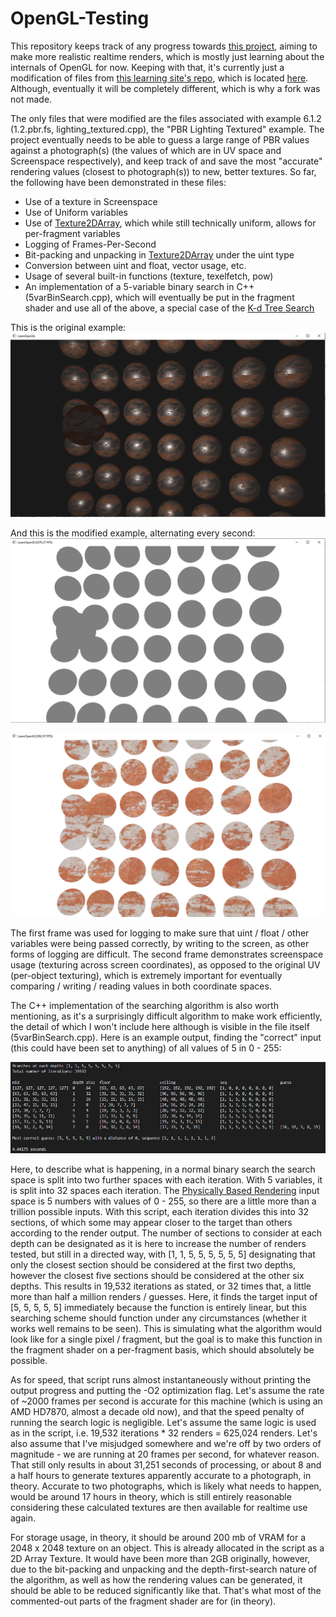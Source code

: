 # OpenGL-Testing

This repository keeps track of any progress towards [this project](https://medium.com/@mriadzaky/we-can-render-reality-this-is-how-6478b7ea4ce2), aiming to make more realistic realtime renders, which is mostly just learning about the internals of OpenGL for now. Keeping with that, it's currently just a modification of files from [this learning site's repo](https://learnopengl.com/), which is located [here](https://github.com/JoeyDeVries/LearnOpenGL). Although, eventually it will be completely different, which is why a fork was not made.

The only files that were modified are the files associated with example 6.1.2 (1.2.pbr.fs, lighting_textured.cpp), the "PBR Lighting Textured" example. The project eventually needs to be able to guess a large range of PBR values against a photograph(s) (the values of which are in UV space and Screenspace respectively), and keep track of and save the most "accurate" rendering values (closest to photograph(s)) to new, better textures. So far, the following have been demonstrated in these files:

- Use of a texture in Screenspace
- Use of Uniform variables
- Use of [Texture2DArray](https://www.khronos.org/opengl/wiki/Array_Texture), which while still technically uniform, allows for per-fragment variables
- Logging of Frames-Per-Second
- Bit-packing and unpacking in [Texture2DArray](https://www.khronos.org/opengl/wiki/Array_Texture) under the uint type
- Conversion between uint and float, vector usage, etc.
- Usage of several built-in functions (texture, texelfetch, pow)
- An implementation of a 5-variable binary search in C++ (5varBinSearch.cpp), which will eventually be put in the fragment shader and use all of the above, a special case of the [K-d Tree Search](https://en.wikipedia.org/wiki/K-d_tree#Nearest_neighbour_search)

This is the original example:
![alt text](https://raw.githubusercontent.com/MichaelRZ/OpenGL-Testing/main/Original.PNG "Original Example")

And this is the modified example, alternating every second:
![alt text](https://raw.githubusercontent.com/MichaelRZ/OpenGL-Testing/main/One.PNG "Modified Example First Frame")

![alt text](https://raw.githubusercontent.com/MichaelRZ/OpenGL-Testing/main/Two.PNG "Modified Example Second Frame")

The first frame was used for logging to make sure that uint / float / other variables were being passed correctly, by writing to the screen, as other forms of logging are difficult. The second frame demonstrates screenspace usage (texturing across screen coordinates), as opposed to the original UV (per-object texturing), which is extremely important for eventually comparing / writing / reading values in both coordinate spaces.

The C++ implementation of the searching algorithm is also worth mentioning, as it's a surprisingly difficult algorithm to make work efficiently, the detail of which I won't include here although is visible in the file itself (5varBinSearch.cpp). Here is an example output, finding the "correct" input (this could have been set to anything) of all values of 5 in 0 - 255:

![alt text](https://raw.githubusercontent.com/MichaelRZ/OpenGL-Testing/main/CPPOUT.PNG "CPP code Output")

Here, to describe what is happening, in a normal binary search the search space is split into two further spaces with each iteration. With 5 variables, it is split into 32 spaces each iteration. The [Physically Based Rendering](https://en.wikipedia.org/wiki/Physically_based_rendering) input space is 5 numbers with values of 0 - 255, so there are a little more than a trillion possible inputs. With this script, each iteration divides this into 32 sections, of which some may appear closer to the target than others according to the render output. The number of sections to consider at each depth can be designated as it is here to increase the number of renders tested, but still in a directed way, with [1, 1, 5, 5, 5, 5, 5, 5] designating that only the closest section should be considered at the first two depths, however the closest five sections should be considered at the other six depths. This results in 19,532 iterations as stated, or 32 times that, a little more than half a million renders / guesses. Here, it finds the target input of [5, 5, 5, 5, 5] immediately because the function is entirely linear, but this searching scheme should function under any circumstances (whether it works well remains to be seen). This is simulating what the algorithm would look like for a single pixel / fragment, but the goal is to make this function in the fragment shader on a per-fragment basis, which should absolutely be possible.

As for speed, that script runs almost instantaneously without printing the output progress and putting the -O2 optimization flag. Let's assume the rate of ~2000 frames per second is accurate for this machine (which is using an AMD HD7870, almost a decade old now), and that the speed penalty of running the search logic is negligible. Let's assume the same logic is used as in the script, i.e. 19,532 iterations * 32 renders = 625,024 renders. Let's also assume that I've misjudged somewhere and we're off by two orders of magnitude - we are running at 20 frames per second, for whatever reason. That still only results in about 31,251 seconds of processing, or about 8 and a half hours to generate textures apparently accurate to a photograph, in theory. Accurate to two photographs, which is likely what needs to happen, would be around 17 hours in theory, which is still entirely reasonable considering these calculated textures are then available for realtime use again.

For storage usage, in theory, it should be around 200 mb of VRAM for a 2048 x 2048 texture on an object. This is already allocated in the script as a 2D Array Texture. It would have been more than 2GB originally, however, due to the bit-packing and unpacking and the depth-first-search nature of the algorithm, as well as how the rendering values can be generated, it should be able to be reduced significantly like that. That's what most of the commented-out parts of the fragment shader are for (in theory).
